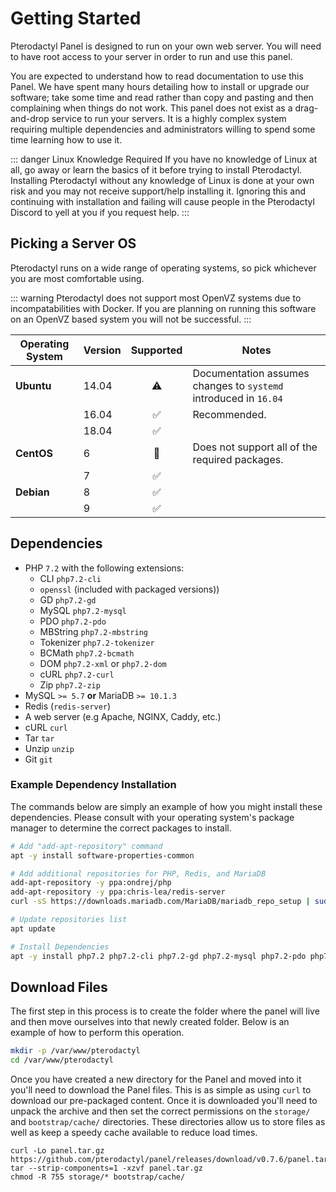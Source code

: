 # Getting Started
Pterodactyl Panel is designed to run on your own web server. You will need to have root access to your server in order to run and use this panel.

You are expected to understand how to read documentation to use this Panel. We have spent many hours detailing how to install or upgrade our
software; take some time and read rather than copy and pasting and then complaining when things do not work. This panel does
not exist as a drag-and-drop service to run your servers. It is a highly complex system requiring multiple dependencies and
administrators willing to spend some time learning how to use it.

::: danger Linux Knowledge Required
If you have no knowledge of Linux at all, go away or learn the basics of it before trying to install Pterodactyl.
Installing Pterodactyl without any knowledge of Linux is done at your own risk and you may not receive support/help installing it.
Ignoring this and continuing with installation and failing will cause people in the Pterodactyl Discord to yell at you if you request help.
:::

## Picking a Server OS
Pterodactyl runs on a wide range of operating systems, so pick whichever you are most comfortable using.

::: warning
Pterodactyl does not support most OpenVZ systems due to incompatabilities with Docker. If you are planning on running
this software on an OpenVZ based system you will not be successful.
:::

| Operating System | Version | Supported | Notes |
| ---------------- | ------- | :-------: | ----- |
| **Ubuntu** | 14.04 | :warning: | Documentation assumes changes to `systemd` introduced in `16.04` |
| | 16.04 | :white_check_mark: | Recommended. |
| | 18.04 | :white_check_mark: | |
| **CentOS** | 6 | :no_entry_sign: | Does not support all of the required packages. |
| | 7 | :white_check_mark: | |
| **Debian** | 8 | :white_check_mark: | |
| | 9 | :white_check_mark: | |

## Dependencies
* PHP `7.2` with the following extensions: 
    * CLI `php7.2-cli`
    * `openssl` (included with packaged versions)) 
    * GD `php7.2-gd`
    * MySQL `php7.2-mysql`
    * PDO `php7.2-pdo`
    * MBString `php7.2-mbstring`
    * Tokenizer `php7.2-tokenizer` 
    * BCMath `php7.2-bcmath` 
    * DOM `php7.2-xml` or `php7.2-dom`
    * cURL `php7.2-curl`
    * Zip `php7.2-zip`
* MySQL `>= 5.7` **or** MariaDB `>= 10.1.3`
* Redis (`redis-server`)
* A web server (e.g Apache, NGINX, Caddy, etc.) 
* cURL `curl`
* Tar `tar`
* Unzip `unzip`
* Git `git`

### Example Dependency Installation
The commands below are simply an example of how you might install these dependencies. Please consult with your
operating system's package manager to determine the correct packages to install.

```sh
# Add "add-apt-repository" command
apt -y install software-properties-common

# Add additional repositories for PHP, Redis, and MariaDB
add-apt-repository -y ppa:ondrej/php
add-apt-repository -y ppa:chris-lea/redis-server
curl -sS https://downloads.mariadb.com/MariaDB/mariadb_repo_setup | sudo bash

# Update repositories list
apt update

# Install Dependencies
apt -y install php7.2 php7.2-cli php7.2-gd php7.2-mysql php7.2-pdo php7.2-mbstring php7.2-tokenizer php7.2-bcmath php7.2-xml php7.2-fpm php7.2-curl php7.2-zip mariadb-server nginx curl tar unzip git redis-server
```

## Download Files
The first step in this process is to create the folder where the panel will live and then move ourselves into that
newly created folder. Below is an example of how to perform this operation.

``` sh
mkdir -p /var/www/pterodactyl
cd /var/www/pterodactyl
```

Once you have created a new directory for the Panel and moved into it you'll need to download the Panel files. This
is as simple as using `curl` to download our pre-packaged content. Once it is downloaded you'll need to unpack the archive
and then set the correct permissions on the `storage/` and `bootstrap/cache/` directories. These directories
allow us to store files as well as keep a speedy cache available to reduce load times.

```
curl -Lo panel.tar.gz https://github.com/pterodactyl/panel/releases/download/v0.7.6/panel.tar.gz
tar --strip-components=1 -xzvf panel.tar.gz
chmod -R 755 storage/* bootstrap/cache/
```
